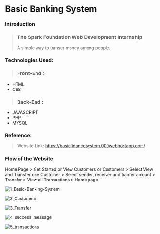 # Basic Banking System

### Introduction
> ### The Spark Foundation Web Development Internship
> A simple way to transer money among people.
  
### Technologies Used:
> ### Front-End :
* HTML
* CSS

> ### Back-End :
* JAVASCRIPT
* PHP
* MYSQL

### Reference:
> Website Link: https://basicfinancesystem.000webhostapp.com/

### Flow of the Website
Home Page > Get Started or View Customers or Customers > Select View and Transfer one Customer > 
  Select sender, receiver and tranfer amount > Transfer > View all Transactions > Home page


![1_Basic-Banking-System ](https://user-images.githubusercontent.com/86467422/130268755-5a104066-8339-43c0-8a58-54b9951abb48.png)

![2_Customers](https://user-images.githubusercontent.com/86467422/130268775-33539e36-4dfb-4dd0-ad81-13780c4634cb.png)

![3_Transfer](https://user-images.githubusercontent.com/86467422/130268792-dadbc6db-ac90-4cc3-a62f-ca4d5cc26064.png)

![4_success_message](https://user-images.githubusercontent.com/86467422/130268802-f830ed39-e32b-4897-8adb-b4ccff3c2d0c.PNG)

![5_transactions](https://user-images.githubusercontent.com/86467422/130268811-a3b128aa-c020-4e24-b558-5d9d903cebfa.png)

